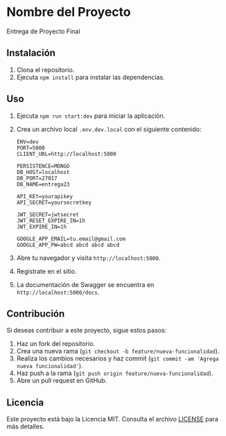 # Nombre del Proyecto

Entrega de Proyecto Final

## Instalación

1. Clona el repositorio.
2. Ejecuta `npm install` para instalar las dependencias.

## Uso

1. Ejecuta `npm run start:dev` para iniciar la aplicación.
2. Crea un archivo local `.env.dev.local` con el siguiente contenido:

    ```env
    ENV=dev
    PORT=5000
    CLIENT_URL=http://localhost:5000

    PERSISTENCE=MONGO
    DB_HOST=localhost
    DB_PORT=27017
    DB_NAME=entrega23

    API_KEY=yourapikey
    API_SECRET=yoursecretkey

    JWT_SECRET=jwtsecret
    JWT_RESET_EXPIRE_IN=1h
    JWT_EXPIRE_IN=1h

    GOOGLE_APP_EMAIL=tu.email@gmail.com
    GOOGLE_APP_PW=abcd abcd abcd abcd
    ```

3. Abre tu navegador y visita `http://localhost:5000`.
4. Regístrate en el sitio.
5. La documentación de Swagger se encuentra en `http://localhost:5000/docs`.

## Contribución

Si deseas contribuir a este proyecto, sigue estos pasos:

1. Haz un fork del repositorio.
2. Crea una nueva rama (`git checkout -b feature/nueva-funcionalidad`).
3. Realiza los cambios necesarios y haz commit (`git commit -am 'Agrega nueva funcionalidad'`).
4. Haz push a la rama (`git push origin feature/nueva-funcionalidad`).
5. Abre un pull request en GitHub.

## Licencia

Este proyecto está bajo la Licencia MIT. Consulta el archivo [LICENSE](LICENSE) para más detalles.